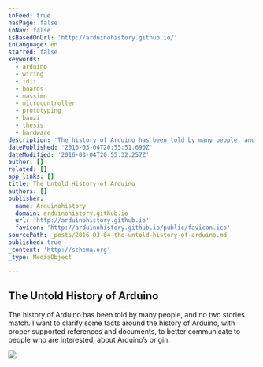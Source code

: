 ```yaml
---
inFeed: true
hasPage: false
inNav: false
isBasedOnUrl: 'http://arduinohistory.github.io/'
inLanguage: en
starred: false
keywords:
  - arduino
  - wiring
  - idii
  - boards
  - massimo
  - microcontroller
  - prototyping
  - banzi
  - thesis
  - hardware
description: 'The history of Arduino has been told by many people, and no two stories match. I want to clarify some facts around the history of Arduino, with proper supported references and documents, to better communicate to people who are interested, about Arduino’s origin.'
datePublished: '2016-03-04T20:55:51.690Z'
dateModified: '2016-03-04T20:55:32.257Z'
author: []
related: []
app_links: []
title: The Untold History of Arduino
authors: []
publisher:
  name: Arduinohistory
  domain: arduinohistory.github.io
  url: 'http://arduinohistory.github.io'
  favicon: 'http://arduinohistory.github.io/public/favicon.ico'
sourcePath: _posts/2016-03-04-the-untold-history-of-arduino.md
published: true
_context: 'http://schema.org'
_type: MediaObject

---
```

<article style=""><h1>The Untold History of Arduino</h1><p>The history of Arduino has been told by many people, and no two stories match. I want to clarify some facts around the history of Arduino, with proper supported references and documents, to better communicate to people who are interested, about Arduino’s origin.</p><img src="https://s3-us-west-2.amazonaws.com/the-grid-img/p/d730d7cb25e1bc44a958a74482851db98347221b.jpg" /></article>